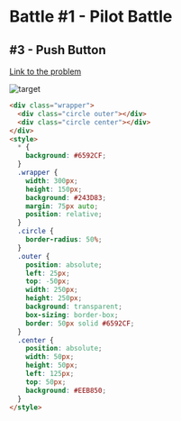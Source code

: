 # Battle #1 - Pilot Battle

## #3 - Push Button

[Link to the problem](https://cssbattle.dev/play/3)

![target](https://cssbattle.dev/targets/3.png)


```html
<div class="wrapper">
  <div class="circle outer"></div>
  <div class="circle center"></div>
</div>
<style>
  * {
    background: #6592CF;
  }
  .wrapper {
    width: 300px;
    height: 150px;
    background: #243D83;
    margin: 75px auto;
    position: relative;
  }
  .circle {
    border-radius: 50%;
  }
  .outer {
    position: absolute;
    left: 25px;
    top: -50px;
    width: 250px;
    height: 250px;
    background: transparent;
    box-sizing: border-box;
    border: 50px solid #6592CF;
  }
  .center {
    position: absolute;
    width: 50px;
    height: 50px;
    left: 125px;
    top: 50px;
    background: #EEB850;
  }
</style>
```
